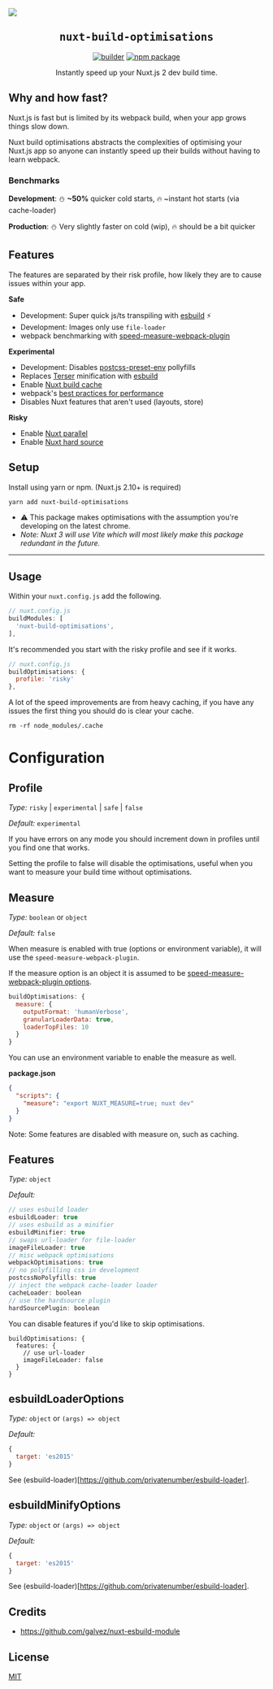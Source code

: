 ![](https://laravel-og.beyondco.de/Nuxt%20Build%20Optimisations.png?theme=light&packageManager=yarn&packageName=nuxt-build-optimisations&pattern=texture&style=style_1&description=Instantly+speed+up+your+Nuxt+2+build+time.&md=1&showWatermark=0&fontSize=100px&images=lightning-bolt)

<h2 align='center'><samp>nuxt-build-optimisations</samp></h2>

<p align="center">
  <a href="https://github.com/loonpwn/nuxt-build-optimisations/actions"><img src="https://github.com/loonpwn/nuxt-build-optimisations/workflows/ci/badge.svg" alt="builder"></a>
  <a href="https://npmjs.com/package/nuxt-build-optimisations"><img src="https://img.shields.io/npm/v/nuxt-build-optimisations.svg" alt="npm package"></a>
</p>

<p align='center'>Instantly speed up your Nuxt.js 2 dev build time.</p>


## Why and how fast?

Nuxt.js is fast but is limited by its webpack build, when your app grows things slow down.

Nuxt build optimisations abstracts the complexities of optimising your Nuxt.js app so anyone can instantly speed up their builds
without having to learn webpack.

### Benchmarks

**Development**: :snowman: **~50%** quicker cold starts, :fire: ~instant hot starts (via cache-loader)

**Production**: :snowman: Very slightly faster on cold (wip), :fire: should be a bit quicker

## Features

The features are separated by their risk profile, how likely they are to cause issues within your app.

**Safe**

- Development: Super quick js/ts transpiling with [esbuild](https://esbuild.github.io/) :zap:
- Development: Images only use `file-loader`
- webpack benchmarking with [speed-measure-webpack-plugin](https://github.com/stephencookdev/speed-measure-webpack-plugin)

**Experimental**
- Development: Disables [postcss-preset-env](https://github.com/csstools/postcss-preset-env) pollyfills
- Replaces [Terser](https://github.com/terser/terser) minification with [esbuild](https://esbuild.github.io/)
- Enable [Nuxt build cache](https://nuxtjs.org/docs/2.x/configuration-glossary/configuration-build#cache)
- webpack's [best practices for performance](https://webpack.js.org/guides/build-performance/)
- Disables Nuxt features that aren't used (layouts, store)

**Risky**
- Enable [Nuxt parallel](https://nuxtjs.org/docs/2.x/configuration-glossary/configuration-build#parallel)
- Enable [Nuxt hard source](https://nuxtjs.org/docs/2.x/configuration-glossary/configuration-build#hardsource)


## Setup

Install using yarn or npm. (Nuxt.js 2.10+ is required)

```bash
yarn add nuxt-build-optimisations
```

- :warning: This package makes optimisations with the assumption you're developing on the latest chrome.
- _Note: Nuxt 3 will use Vite which will most likely make this package redundant in the future._

---

## Usage

Within your `nuxt.config.js` add the following.

```js
// nuxt.config.js
buildModules: [
  'nuxt-build-optimisations',
],
```

It's recommended you start with the risky profile and see if it works.

```js
// nuxt.config.js
buildOptimisations: {
  profile: 'risky'
},
```

A lot of the speed improvements are from heavy caching, if you have any issues the first thing you should
do is clear your cache.

```shell
rm -rf node_modules/.cache
```

# Configuration

## Profile

*Type:* `risky` | `experimental` | `safe` | `false`

*Default:* `experimental`

If you have errors on any mode you should increment down in profiles until you find one that works.

Setting the profile to false will disable the optimisations, useful when you want to measure your build time without optimisations.


## Measure

*Type:* `boolean` or `object`

*Default:* `false`

When measure is enabled with true (options or environment variable), it will use the `speed-measure-webpack-plugin`.

If the measure option is an object it is assumed to be [speed-measure-webpack-plugin options](https://github.com/stephencookdev/speed-measure-webpack-plugin#options).

```js
buildOptimisations: {
  measure: {
    outputFormat: 'humanVerbose',
    granularLoaderData: true,
    loaderTopFiles: 10
  }
}
```

You can use an environment variable to enable the measure as well.

**package.json**

```json
{
  "scripts": {
    "measure": "export NUXT_MEASURE=true; nuxt dev"
  }
}
```

Note: Some features are disabled with measure on, such as caching.

## Features

*Type:*  `object`

*Default:*
```js
// uses esbuild loader
esbuildLoader: true
// uses esbuild as a minifier
esbuildMinifier: true
// swaps url-loader for file-loader
imageFileLoader: true
// misc webpack optimisations
webpackOptimisations: true
// no polyfilling css in development
postcssNoPolyfills: true
// inject the webpack cache-loader loader
cacheLoader: boolean
// use the hardsource plugin
hardSourcePlugin: boolean
```

You can disable features if you'd like to skip optimisations.

```shell
buildOptimisations: {
  features: {
    // use url-loader
    imageFileLoader: false
  }
}
```

## esbuildLoaderOptions

*Type:*  `object` or `(args) => object`

*Default:*
```javascript
{
  target: 'es2015'
}
```

See (esbuild-loader)[https://github.com/privatenumber/esbuild-loader].

## esbuildMinifyOptions

*Type:*  `object` or `(args) => object`

*Default:*
```javascript
{
  target: 'es2015'
}
```

See (esbuild-loader)[https://github.com/privatenumber/esbuild-loader].

## Credits

- https://github.com/galvez/nuxt-esbuild-module

## License

[MIT](LICENSE)
